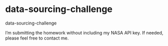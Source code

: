 # data-sourcing-challenge
data-sourcing-challenge

I’m submitting the homework without including my NASA API key. If needed, please feel free to contact me.
